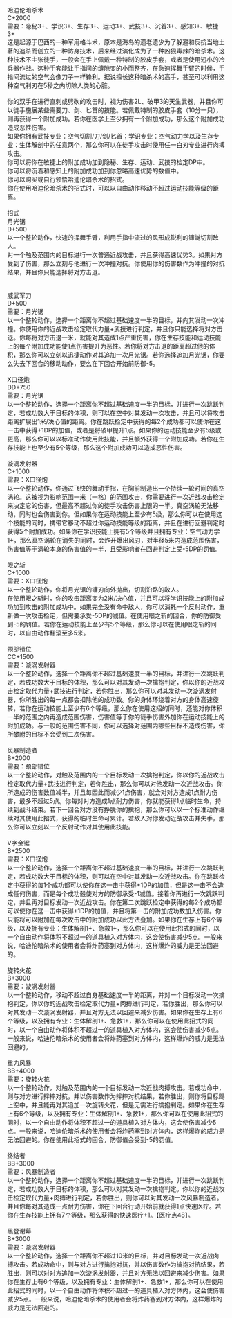 <title>哈迪伦暗杀术</title>
<meta name="GENERATOR" content="WinCHM">
<meta http-equiv="Content-Type" content="text/html; charset=gb2312">
<br>哈迪伦暗杀术
<br>C+2000
<br>需要：隐秘3+、学识3+、生存3+、运动3+、武技3+、沉着3+、感知3+、敏捷3+
<br>这是起源于巴西的一种军用格斗术，原本是海岛的遗老遗少为了躲避和反抗当地土著的追杀而创立的一种防身技术，后来经过演化成为了一种凶狠毒辣的暗杀术。这种技术不主张徒手，一般会在手上佩戴一种特制的胶皮手套，或者是使用短小的冷兵器作战。这种手套能让手指间的缝隙变的小而整齐，在急速挥舞手臂的时候，手指间流过的空气会像刀子一样锋利。据说擅长这种暗杀术的高手，甚至可以利用这种空气利刃在5秒之内切除人类的心脏。
<br>
<br>你的双手在进行直刺或劈砍的攻击时，视为伤害2L、破甲3的天生武器，并且你可以徒手施展某些需要刀、剑、匕首的技能。若佩戴特制的胶皮手套（10分一只），则再获得一个附加成功。若你在医学上至少拥有一个附加成功，那么这个附加成功造成恶性伤害。
<br>如果你拥有武技专业：空气切割/刀/剑/匕首；学识专业：空气动力学以及生存专业：生体解剖中的任意两个，那么你可以在徒手攻击时使用任一白刃专业进行肉搏攻击。
<br>你可以将你在敏捷上的附加成功加到隐秘、生存、运动、武技的检定DP中。
<br>你可以将沉着和感知上的附加成功加到你忽略高速优势的数值中。
<br>你可以购买或自行领悟哈迪伦暗杀术的招式。
<br>你在使用哈迪伦暗杀术的招式时，可以以自由动作移动不超过运动技能等级的距离。
<br>
<br>招式
<br>月光锯
<br>D+500
<br>以一个整轮动作，快速的挥舞手臂，利用手指中流过的风形成锐利的镰鼬切割敌人。
<br>对一个触及范围内的目标进行一次普通近战攻击，并且获得高速优势3。如果对方受到了伤害，那么立刻与他进行一次冲撞对抗。你使用你的伤害数作为冲撞的对抗结果，并且你只能选择将对方击退。
<br>
<br>
<br>威武军刀
<br>D+500
<br>需要：月光锯
<br>以一个整轮动作，选择一个距离你不超过基础速度一半的目标，并向其发动一次冲撞。你使用你的近战攻击检定取代力量+武技进行判定，并且你只能选择将对方击退。你每将对方击退一米，就能对其造成1点严重伤害，你在生存技能和运动技能上的每个附加成功能使1点伤害提升为恶性。若你将对方击退的距离超过他的体积，那么你可以立刻以迅捷动作对其追加一次月光锯。若你选择追加月光锯，你要么失去下回合的移动动作，要么在下回合开始前防御-5。
<br>
<br>X口径炮
<br>DD+750
<br>需要：月光锯
<br>以一个整轮动作，选择一个距离你不超过基础速度一半的目标，并进行一次跳跃判定，若成功数大于目标的体积，则可以在空中对其发动一次攻击，并且可以将攻击距离扩展出1米/决心值的距离。你在跳跃检定中获得的每2个成功都可以使你在这一击中获得+1DP的加值，或者是将破甲提升1点。如果你的运动技能至少有5级或更高，那么你可以以标准动作使用此技能，并且额外获得一个附加成功。若你在生存技能上也至少有5个等级，那么这个附加成功可以造成恶性伤害。
<br>
<br>漩涡发射器
<br>C+1000
<br>需要：X口径炮
<br>以一个整轮动作，你通过飞快的舞动手指，在胸前制造出一个持续一轮时间的真空涡轮。这被视为影响范围一米（一格）的范围攻击，你需要进行一次近战攻击检定来决定它的伤害，但最高不超过你的徒手攻击伤害上限的一半。真空涡轮无法移动，同时也会伤害到你。但如果你在运动技能上至少有5级，那么你可以在使用这个技能的同时，携带它移动不超过你运动技能等级的距离，并且在进行回避判定时获得5个附加成功。如果你在学识技能上拥有5个等级并且拥有专业：空气动力学1+，那么真空涡轮在消失的同时，会炸开爆出风刃，对半径5米内造成范围伤害，伤害值等于涡轮本身的伤害值的一半，且受影响者在回避判定上受-5DP的罚值。
<br>
<br>眼之斩
<br>C+1000
<br>需要：X口径炮
<br>以一个整轮动作，你将月光锯的镰刃向外抛出，切割沿路的敌人。
<br>在使用眼之斩时，你的攻击距离变为2米/决心值，并且可以将学识技能上的附加成功加到攻击的附加成功中。如果完全没有命中敌人，你可以消耗一个反射动作，重新做一次攻击检定，但需要承受-5DP的减值。在使用眼之斩的回合，你的防御受到-5的罚值。若你在运动技能上至少有5个等级，那么你可以在使用眼之斩的同时，以自由动作翻滚至多5米。
<br>
<br>颈部错位
<br>CC+1500
<br>需要：漩涡发射器
<br>以一个整轮动作，选择一个距离你不超过基础速度一半的目标，并进行一次跳跃判定，若成功数大于目标的体积，那么可以对其发动一次擒抱判定，你以你的近战攻击检定取代力量+武技进行判定，若你胜出，那么你可以对其发动一次漩涡发射器，你所胜出的每一点都会扣除他的成功数。你的身体环绕着对方的身体高速旋转，若你在运动技能上至少有6个等级，那么你在使用这招的同时，还能对你体积一半的范围之内再造成范围伤害，伤害值等于你的徒手伤害外加你在运动技能上的附加成功。与一般的范围伤害不同，你可以选择对范围内哪些目标不造成伤害，你所攀附的目标不会受到二次伤害。
<br>
<br>风暴制造者
<br>B+2000
<br>需要：颈部错位
<br>以一个整轮动作，对触及范围内的一个目标发动一次擒抱判定，你以你的近战攻击检定取代力量+武技进行判定，若你胜出，那么你可以对他发动一次近战攻击。你所造成的伤害数值减半，并且每因此而减少1点伤害，就会对对方造成1点耐力伤害，最多不超过5点。你每对对方造成1点耐力伤害，你就能获得1点临时生命，持续到战斗结束。若下一回合对方没有挣脱你的擒抱，那么你可以以一个标准动作继续对其使用此招式，获得的临时生命可累计。若敌人对你发动近战攻击并失手，那么你可以立刻以一个反射动作对其使用此技能。
<br>
<br>V字金锯
<br>B+2500
<br>需要：X口径炮
<br>以一个整轮动作，选择一个距离你不超过基础速度一半的目标，并进行一次跳跃判定，若成功数大于目标的体积，则可以在空中对其发动一次近战攻击。你在跳跃检定中获得的每1个成功都可以使你在这一击中获得+1DP的加值，但是这一击不会造成任何伤害，而是每个成功骰使对方的防御承受-1减值。接着你再进行一次跳跃判定，并且再对目标发动一次近战攻击。你在第二次跳跃检定中获得的每2个成功都可以使你在这一击中获得+1DP的加值，并且将第一击的附加成功数加入伤害。你只能将可以附加在每次攻击中的附加成功以此方法叠加。如果你在生存上有6个等级，以及拥有专业：生体解剖1+、急救1+，那么你可以在使用此招式的同时，以一个自由动作将体积不超过一的道具植入对方体内，这会使伤害减少5点。一般来说，哈迪伦暗杀术的使用者会将炸药塞到对方体内，这样爆炸的威力是无法回避的。
<br>
<br>旋转火花
<br>B+3000
<br>需要：漩涡发射器
<br>以一个整轮动作，移动不超过自身基础速度一半的距离，并对一个目标发动一次擒抱判定，你以你的近战攻击检定取代力量+肉搏进行判定，若你胜出，那么你可以对其发动一次漩涡发射器，并且对方无法以回避来减少伤害。如果你在生存上有6个等级，以及拥有专业：生体解剖1+、急救1+，那么你可以在使用此招式的同时，以一个自由动作将体积不超过一的道具植入对方体内，这会使伤害减少5点。一般来说，哈迪伦暗杀术的使用者会将炸药塞到对方体内，这样爆炸的威力是无法回避的。
<br>
<br>重力风暴
<br>BB+4000
<br>需要：旋转火花
<br>以一个整轮动作，对触及范围内的一个目标发动一次近战肉搏攻击。若成功命中，则与对方进行拌摔对抗，并以伤害数作为拌摔对抗结果，若你胜出，则你将目标踢上空中，并且能再对其追加一次旋转火花，但是无需进行擒抱判定。如果你在生存上有6个等级，以及拥有专业：生体解剖1+、急救1+，那么你可以在使用此招式的同时，以一个自由动作将体积不超过一的道具植入对方体内，这会使伤害减少5点。一般来说，哈迪伦暗杀术的使用者会将炸药塞到对方体内，这样爆炸的威力是无法回避的。你在使用此招式的回合，防御值会受到-5的罚值。
<br>
<br>终结者
<br>BB+3000
<br>需要：风暴制造者
<br>以一个整轮动作，选择一个距离你不超过基础速度一半的目标，并进行一次跳跃判定，若成功数大于目标的体积，那么可以对其发动一次擒抱判定。你以你的近战攻击检定取代力量+肉搏进行判定，若你胜出，则你可以对其发动一次风暴制造者。并且你每对其造成一点耐力伤害，你在下回合行动开始前就获得1点快速医疗。若你在生存技能上拥有7个等级，那么获得的快速医疗+1。【医疗点48】。
<br>
<br>黑登谢幕
<br>B+3000
<br>需要：漩涡发射器
<br>以一个整轮动作，选择一个距离你不超过10米的目标，并对目标发动一次近战肉搏攻击。若成功命中，则与对方进行擒抱对抗，并以伤害数作为擒抱对抗结果，若胜出，则可以对对方追加一次漩涡发射器，并且对方无法以回避来减少伤害。如果你在生存上有6个等级，以及拥有专业：生体解剖1+、急救1+，那么你可以在使用此招式的同时，以一个自由动作将体积不超过一的道具植入对方体内，这会使伤害减少5点。一般来说，哈迪伦暗杀术的使用者会将炸药塞到对方体内，这样爆炸的威力是无法回避的。